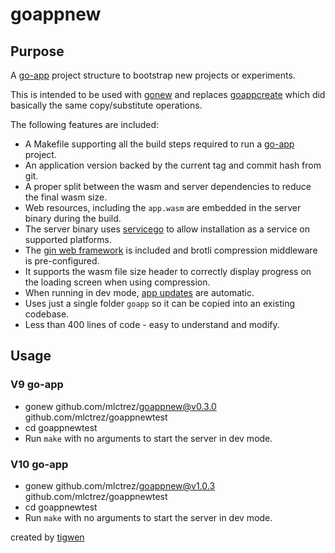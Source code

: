 # goappnew

## Purpose

A [go-app](https://go-app.dev/) project structure to bootstrap new projects or experiments.

This is intended to be used with [gonew](https://go.dev/blog/gonew) and
replaces [goappcreate](https://github.com/mlctrez/goappcreate) which did basically the same copy/substitute operations.

The following features are included:

* A Makefile supporting all the build steps required to run a [go-app](https://go-app.dev/) project.
* An application version backed by the current tag and commit hash from git.
* A proper split between the wasm and server dependencies to reduce the final wasm size.
* Web resources, including the `app.wasm` are embedded in the server binary during the build.
* The server binary uses [servicego](https://github.com/mlctrez/servicego) to allow installation as a service on
  supported platforms.
* The [gin web framework](https://github.com/gin-gonic/gin) is included and brotli compression middleware
  is pre-configured.
* It supports the wasm file size header to correctly display progress on the loading screen when using compression.
* When running in dev mode, [app updates](https://go-app.dev/lifecycle#listen-for-app-updates) are automatic.
* Uses just a single folder `goapp` so it can be copied into an existing codebase.
* Less than 400 lines of code - easy to understand and modify.

## Usage

### V9 go-app 
* gonew github.com/mlctrez/goappnew@v0.3.0 github.com/mlctrez/goappnewtest 
* cd goappnewtest
* Run `make` with no arguments to start the server in dev mode.

### V10 go-app
* gonew github.com/mlctrez/goappnew@v1.0.3 github.com/mlctrez/goappnewtest
* cd goappnewtest
* Run `make` with no arguments to start the server in dev mode.

created by [tigwen](https://github.com/mlctrez/tigwen)
